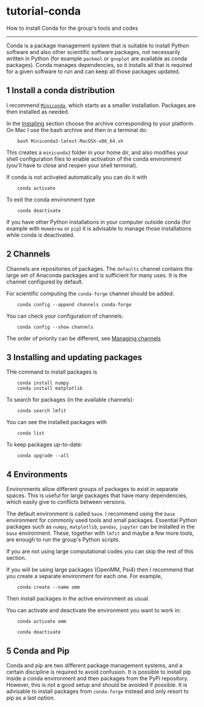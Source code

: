 # tutorial-conda

How to install Conda for the group's tools and codes

----

Conda is a package management system that is suitable to install Python software and also other scientific software packages, not necessarily written in Python (for example `packmol` or `gnuplot` are available as conda packages). Conda manages dependencies, so it installs all that is required for a given software to run and can keep all those packages updated.

## 1 Install a conda distribution

I recommend [`Miniconda`](https://docs.conda.io/en/latest/miniconda.html), which starts as a smaller installation. Packages are then installed as needed.

In the [Installing](https://docs.conda.io/en/latest/miniconda.html#installing) section choose the archive corresponding to your platform. On Mac I use the bash archive and then in a terminal do:

        bash Miniconda3-latest-MacOSX-x86_64.sh

This creates a `miniconda3` folder in your home dir, and also modifies your shell configuration files to enable activation of the conda environment (you'll have to close and reopen your shell terminal).

If conda is not activated automatically you can do it with

        conda activate

To exit the conda environment type

        conda deactivate

If you have other Python installations in your computer outside conda (for example with `Homebrew` or `pip`) it is advisable to manage those installations while conda is deactivated.

## 2 Channels

Channels are repositories of packages. The `defaults` channel contains the large set of Anaconda packages and is sufficient for many uses. It is the channel configured by default.

For scientific computing the `conda-forge` channel should be added:

        conda config --append channels conda-forge

You can check your configuration of channels:

        conda config --show channels

The order of priority can be different, see [Managing channels](https://conda.io/projects/conda/en/latest/user-guide/tasks/manage-channels.html)


## 3 Installing and updating packages

THe command to install packages is

        conda install numpy
        conda install matplotlib

To search for packages (in the available channels):

        conda search lmfit

You can see the installed packages with

        conda list

To keep packages up-to-date:

        conda upgrade --all



## 4 Environments

Environments allow different groups of packages to exist in separate spaces. This is useful for large packages that have many dependencies, which easily give to conflicts between versions.

The default environment is called `base`. I recommend using the `base` environment for commonly used tools and small packages. Essential Python packages such as `numpy`, `matplotlib`, `pandas`, `jupyter` can be installed in the `base` environment. These, together with `lmfit` and maybe a few more tools, are enough to run the group's Python scripts.

If you are not using large computational codes you can skip the rest of this section.

If you will be using large packages (OpenMM, Psi4) then I recommend that you create a separate environment for each one. For example,

        conda create --name omm

Then install packages in the active environment as usual.

You can activate and deactivate the environment you want to work in:

        conda activate omm

        conda deactivate


## 5 Conda and Pip

Conda and pip are two different package management systems, and a certain discipline is required to avoid confusion. It is possible to install pip inside a conda environment and then packages from the PyPi repository. However, this is not a good setup and should be avoided if possible. It is advisable to install packages from `conda-forge` instead and only resort to pip as a last option.
